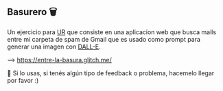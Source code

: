 ## Basurero 🗑

Un ejercicio para [UR](https://www.instagram.com/urniversidad/) que consiste en una aplicacion web que busca mails entre mi carpeta de spam de Gmail que es usado como prompt para generar una imagen con [DALL-E](https://openai.com/dall-e-2/).

--> <https://entre-la-basura.glitch.me/>

👋 Si lo usas, si tenés algún tipo de feedback o problema, hacemelo llegar por favor :)
